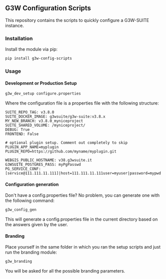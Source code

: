 ## G3W Configuration Scripts

This repository contains the scripts to quickly configure a G3W-SUITE instance.


### Installation

Install the module via pip:

```bash
pip install g3w-config-scripts
```

### Usage

#### Development or Production Setup

```bash
g3w_dev_setup configure.properties
```

Where the configuration file is a properties file with the following structure:

```properties
SUITE_REPO_TAG: v3.8.0
SUITE_DOCKER_IMAGE: g3wsuite/g3w-suite:v3.8.x
MY_NEW_BRANCH: v3.8.0_myniceproject
SUITE_SHARED_VOLUME: /myniceproject/
DEBUG: True
FRONTEND: False

# optional plugin setup. Comment out completely to skip
PLUGIN_APP_NAME=myplugin
PLUGIN_REPO=https://github.com/myname/myplugin.git

WEBGIS_PUBLIC_HOSTNAME: v38.g3wsuite.it
G3WSUITE_POSTGRES_PASS: myPgPasswd
PG_SERVICE_CONF: [service@111.111.11.111]|host=111.111.11.111user=myuser|password=mypwd|dbname=mydb|port=5432
```

#### Configuration generation

Don't have a config.properties file? No problem, you can generate one with the following command:

```bash
g3w_config_gen
```

This will generate a config.properties file in the current directory based on the answers given by the user.

#### Branding

Place yourself in the same folder in which you ran the setup scripts and just run the 
branding module:

```bash
g3w_branding
```

You will be asked for all the possible branding parameters.

